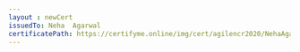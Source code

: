 ```yaml
--- 
layout : newCert 
issuedTo: Neha  Agarwal 
certificatePath: https://certifyme.online/img/cert/agilencr2020/NehaAgarwal_35825.png
--- 
```

